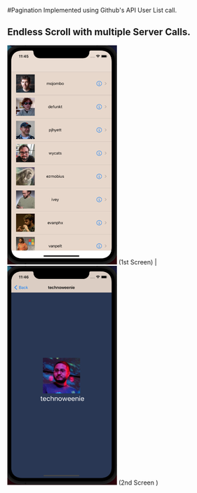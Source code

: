#Pagination Implemented using Github's API User List call.
## Endless Scroll with multiple Server Calls.

<img src="Documentation/Screen1.png" width="250" height="500"> (1st Screen) | <img src="Documentation/Screen2.png" width="250" height="500"> (2nd Screen )